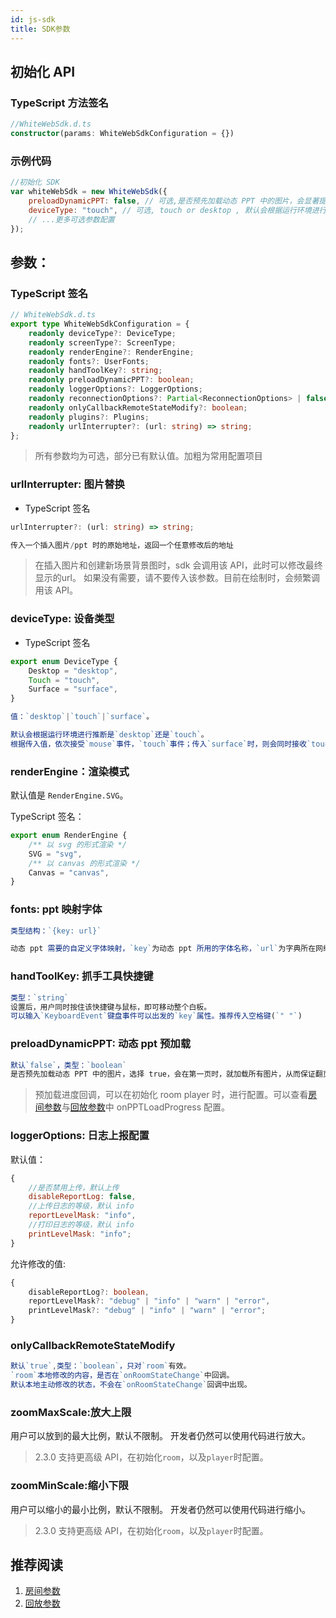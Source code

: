 ```yaml
---
id: js-sdk
title: SDK参数
---
```


## 初始化 API

### TypeScript 方法签名

```TypeScript
//WhiteWebSdk.d.ts
constructor(params: WhiteWebSdkConfiguration = {})
```

### 示例代码

```javascript
//初始化 SDK
var whiteWebSdk = new WhiteWebSdk({
    preloadDynamicPPT: false, // 可选,是否预先加载动态 PPT 中的图片，会显著提升用户体验，降低翻页的图片加载时长
    deviceType: "touch", // 可选, touch or desktop , 默认会根据运行环境进行推断
    // ...更多可选参数配置
});
```

## 参数：

### TypeScript 签名

```Typescript
// WhiteWebSdk.d.ts
export type WhiteWebSdkConfiguration = {
    readonly deviceType?: DeviceType;
    readonly screenType?: ScreenType;
    readonly renderEngine?: RenderEngine;
    readonly fonts?: UserFonts;
    readonly handToolKey?: string;
    readonly preloadDynamicPPT?: boolean;
    readonly loggerOptions?: LoggerOptions;
    readonly reconnectionOptions?: Partial<ReconnectionOptions> | false;
    readonly onlyCallbackRemoteStateModify?: boolean;
    readonly plugins?: Plugins;
    readonly urlInterrupter?: (url: string) => string;
};
```

>所有参数均为可选，部分已有默认值。加粗为常用配置项目

### **urlInterrupter**: 图片替换

* TypeScript 签名

```typescript
urlInterrupter?: (url: string) => string;
```

```js
传入一个插入图片/ppt 时的原始地址，返回一个任意修改后的地址
```

>在插入图片和创建新场景背景图时，sdk 会调用该 API，此时可以修改最终显示的url。
>如果没有需要，请不要传入该参数。目前在绘制时，会频繁调用该 API。

### **deviceType**: 设备类型

* TypeScript 签名

```typescript
export enum DeviceType {
    Desktop = "desktop",
    Touch = "touch",
    Surface = "surface",
}
```

```js
值：`desktop`|`touch`|`surface`。

默认会根据运行环境进行推断是`desktop`还是`touch`。
根据传入值，依次接受`mouse`事件，`touch`事件；传入`surface`时，则会同时接收`touch`,`mouse`事件。
```

### **renderEngine**：渲染模式

默认值是 ``RenderEngine.SVG``。

TypeScript 签名：

```typescript
export enum RenderEngine {
    /** 以 svg 的形式渲染 */
    SVG = "svg",
    /** 以 canvas 的形式渲染 */
    Canvas = "canvas",
}
```

### fonts: ppt 映射字体

```js
类型结构：`{key: url}`

动态 ppt 需要的自定义字体映射，`key`为动态 ppt 所用的字体名称，`url`为字典所在网络地址。
```

### **handToolKey**: 抓手工具快捷键

```js
类型：`string`
设置后，用户同时按住该快捷键与鼠标，即可移动整个白板。
可以输入`KeyboardEvent`键盘事件可以出发的`key`属性。推荐传入空格键(`" "`)
```

### preloadDynamicPPT: 动态 ppt 预加载

```js
默认`false`，类型：`boolean`
是否预先加载动态 PPT 中的图片，选择 true，会在第一页时，就加载所有图片，从而保证翻页时，能够立即显示图片。
```

>预加载进度回调，可以在初始化 room player 时，进行配置。可以查看[房间参数](./room.md)与[回放参数](./player.md)中 onPPTLoadProgress 配置。

### loggerOptions: 日志上报配置

默认值：

```js
{
    //是否禁用上传，默认上传
    disableReportLog: false,
    //上传日志的等级，默认 info
    reportLevelMask: "info",
    //打印日志的等级，默认 info
    printLevelMask: "info";
}
```

允许修改的值:
```Typescript
{
    disableReportLog?: boolean,
    reportLevelMask?: "debug" | "info" | "warn" | "error",
    printLevelMask?: "debug" | "info" | "warn" | "error";
}
```

### onlyCallbackRemoteStateModify

```js
默认`true`,类型：`boolean`，只对`room`有效。
`room`本地修改的内容，是否在`onRoomStateChange`中回调。
默认本地主动修改的状态，不会在`onRoomStateChange`回调中出现。
```

### zoomMaxScale:放大上限

用户可以放到的最大比例，默认不限制。
开发者仍然可以使用代码进行放大。

>2.3.0 支持更高级 API，在初始化`room`，以及`player`时配置。

### zoomMinScale:缩小下限

用户可以缩小的最小比例，默认不限制。
开发者仍然可以使用代码进行缩小。

>2.3.0 支持更高级 API，在初始化`room`，以及`player`时配置。

## 推荐阅读

1. [房间参数](./room.md)
1. [回放参数](./player.md)